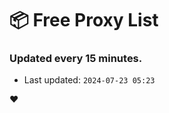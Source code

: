 # :package: Free Proxy List
### Updated every 15 minutes.

- Last updated: `2024-07-23 05:23`

:heart:
